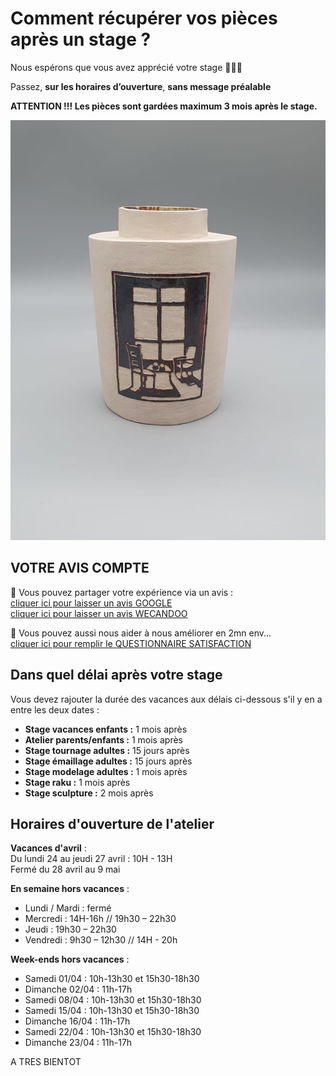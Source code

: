 # Comment récupérer vos pièces après un stage ?

Nous espérons que vous avez apprécié votre stage 🙏🙏🙏   

Passez, **sur les horaires d’ouverture**, **sans message préalable**   

**ATTENTION !!! Les pièces sont gardées maximum 3 mois après le stage.**   

<img src="/images/vase-poterie-modelage_atelier-fans-de-terre.jpeg" class="image-stage">  
  
  
## VOTRE AVIS COMPTE

🙏 Vous pouvez partager votre expérience via un avis :     
[cliquer ici pour laisser un avis GOOGLE](https://g.page/fansdeterre/review?gm)   
[cliquer ici pour laisser un avis WECANDOO](https://wecandoo.fr/atelier/initiation-ceramique-tour-decor-emaillage)  

🙏 Vous pouvez aussi nous aider à nous améliorer en 2mn env...   
[cliquer ici pour remplir le QUESTIONNAIRE SATISFACTION](https://forms.office.com/r/ZMh5YtCtj7)
 
 
## Dans quel délai après votre stage  

Vous devez rajouter la durée des vacances aux délais ci-dessous s'il y en a entre les deux dates :  
- **Stage vacances enfants :** 1 mois après 
- **Atelier parents/enfants :** 1 mois après 
- **Stage tournage adultes :** 15 jours après 
- **Stage émaillage adultes :** 15 jours après 
- **Stage modelage adultes :** 1 mois après 
- **Stage raku :** 1 mois après 
- **Stage sculpture :**  2 mois après  
  
  
## Horaires d'ouverture de l'atelier    

**Vacances d'avril** :   
Du lundi 24 au jeudi 27 avril : 10H - 13H  
Fermé du 28 avril au 9 mai     
  
**En semaine hors vacances** :                    
- Lundi / Mardi : fermé  
- Mercredi : 14H-16h // 19h30 – 22h30  
- Jeudi : 19h30 – 22h30  
- Vendredi : 9h30 – 12h30 // 14H - 20h   


**Week-ends hors vacances** :    
- Samedi 01/04 : 10h-13h30 et 15h30-18h30    
- Dimanche 02/04 : 11h-17h  
- Samedi 08/04 : 10h-13h30 et 15h30-18h30    
- Samedi 15/04 : 10h-13h30 et 15h30-18h30    
- Dimanche 16/04 : 11h-17h  
- Samedi 22/04 : 10h-13h30 et 15h30-18h30    
- Dimanche 23/04 : 11h-17h  

 
 
  
A TRES BIENTOT  


